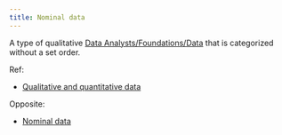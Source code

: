 ```yaml
---
title: Nominal data
---
```

A type of qualitative [Data Analysts/Foundations/Data](None) that is categorized without a set order.

Ref:
- [Qualitative and quantitative data](danielesalvatore/data-analysts/ask/qualitative-and-quantitative-data.md)

Opposite:
- [Nominal data](danielesalvatore/data-analysts/prepare/nominal-data.md)
